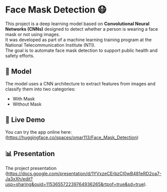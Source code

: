 # Face Mask Detection 😷

This project is a deep learning model based on **Convolutional Neural Networks (CNNs)** designed to detect whether a person is wearing a face mask or not using images.  
It was developed as part of a machine learning training program at the National Telecommunication Institute (NTI).  
The goal is to automate face mask detection to support public health and safety efforts.

## 🧠 Model 
The model uses a CNN architecture to extract features from images and classify them into two categories:  
- With Mask  
- Without Mask  

## 🔴 Live Demo 
You can try the app online here: (https://huggingface.co/spaces/omar113/Face_Mask_Detection)

## 📊 Presentation
The project presentation (https://docs.google.com/presentation/d/1YVxzeCErbzCl0wB481eRD2oa7-Ja3xXh/edit?usp=sharing&ouid=115365572239764936265&rtpof=true&sd=true).
